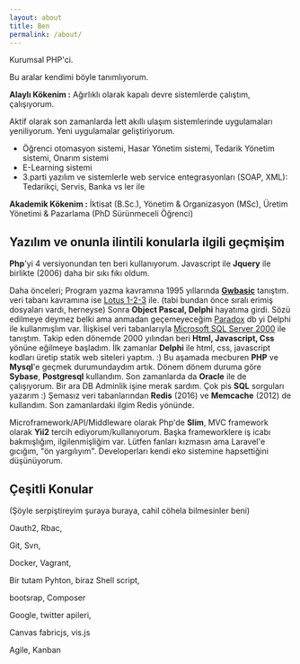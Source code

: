```yaml
---
layout: about
title: Ben
permalink: /about/
---
```


Kurumsal PHP'ci.

Bu aralar kendimi böyle tanımlıyorum.

**Alaylı Kökenim :**
Ağırlıklı olarak kapalı devre sistemlerde çalıştım, çalışıyorum.

Aktif olarak son zamanlarda İett akıllı ulaşım sistemlerinde uygulamaları yeniliyorum. Yeni uygulamalar geliştiriyorum. 
* Öğrenci otomasyon sistemi, Hasar Yönetim sistemi, Tedarik Yönetim sistemi, Onarım sistemi
* E-Learning sistemi
* 3.parti yazılım ve sistemlerle web service entegrasyonları (SOAP, XML): Tedarikçi, Servis, Banka vs ler ile

**Akademik Kökenim :** İktisat (B.Sc.), Yönetim & Organizasyon (MSc), Üretim Yönetimi & Pazarlama (PhD Sürünmeceli Öğrenci)

## Yazılım ve onunla ilintili konularla ilgili geçmişim
**Php**'yi 4 versiyonundan ten beri kullanıyorum. Javascript ile **Jquery** ile birlikte (2006) daha bir sıkı fıkı oldum.

Daha önceleri; Program yazma kavramına 1995 yıllarında **[Gwbasic](https://upload.wikimedia.org/wikipedia/en/6/6b/GW-BASIC_3.23.png)** tanıştım. veri tabanı kavramına ise [Lotus 1-2-3](https://upload.wikimedia.org/wikipedia/en/e/ec/Lotus-123-3.0-dos.png) ile. (tabi bundan önce sıralı erimiş dosyaları vardı, herneyse)
Sonra **Object Pascal, Delphi** hayatıma girdi. Sözü edilmeye deymez belki ama anmadan geçemeyeceğim [Paradox](https://images.duckduckgo.com/iu/?u=http%3A%2F%2Fall4study.ru%2Fimg%2Fbd%2F42.jpg&f=1) db yi Delphi ile kullanmışlım var.  İlişkisel veri tabanlarıyla [Microsoft SQL Server 2000](https://images.duckduckgo.com/iu/?u=http%3A%2F%2Fwww.databasejournal.com%2Fimg%2F70-228-4-3-img1.jpg&f=1) ile tanıştım. Takip eden dönemde 2000 yılından beri  **Html, Javascript, Css** yönüne eğilmeye başladım. İlk zamanlar **Delphi** ile html, css, javascript kodları üretip statik web siteleri yaptım. :) Bu aşamada mecburen **PHP** ve **Mysql**'e geçmek durumundaydım artık. Dönem dönem duruma göre **Sybase**, **Postgresql** kullandım. Son zamanlarda da **Oracle** ile de çalışıyorum. Bir ara DB Adminlik işine merak sardım. Çok pis **SQL** sorguları yazarım :) 
Şemasız veri tabanlarından **Redis** (2016) ve **Memcache** (2012) de kullandım. Son zamanlardaki ilgim Redis yönünde. 

Microframework/API/Middleware olarak Php'de **Slim**, MVC framework olarak **Yii2** tercih ediyorum/kullanıyorum. Başka frameworklere iş icabı bakmışlığım, ilgilenmişliğim var. Lütfen fanları kızmasın ama Laravel'e gıcığım, "ön yargılıyım". Developerları kendi eko sistemine hapsettiğini düşünüyorum. 



## Çeşitli Konular 
(Şöyle serpiştireyim şuraya buraya, cahil cöhela bilmesinler beni)

Oauth2, Rbac,  

Git, Svn,

Docker, Vagrant,

Bir tutam Pyhton, biraz Shell script,

bootsrap, Composer

Google, twitter apileri,

Canvas fabricjs, vis.js

Agile, Kanban